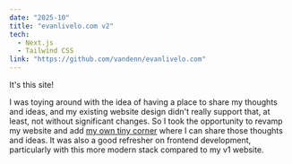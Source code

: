 ```yaml
---
date: "2025-10"
title: "evanlivelo.com v2"
tech:
  - Next.js
  - Tailwind CSS
link: "https://github.com/vandenn/evanlivelo.com"
---
```


It's this site!

I was toying around with the idea of having a place to share my thoughts and ideas, and my existing website design didn't really support that, at least, not without significant changes. So I took the opportunity to revamp my website and add [my own tiny corner](/blog) where I can share those thoughts and ideas. It was also a good refresher on frontend development, particularly with this more modern stack compared to my v1 website.
